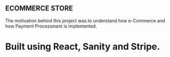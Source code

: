 ## ECOMMERCE STORE

The motivation behind this project was to understand how e-Commerce and how Payment Processment is implemented.
# Built using React, Sanity and Stripe.


